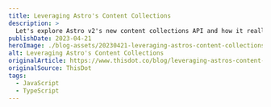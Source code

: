 ```yaml
---
title: Leveraging Astro's Content Collections
description: >
  Let's explore Astro v2's new content collections API and how it really helps improve your developer experience and content management.
publishDate: 2023-04-21
heroImage: ./blog-assets/20230421-leveraging-astros-content-collections.webp
alt: Leveraging Astro's Content Collections
originalArticle: https://www.thisdot.co/blog/leveraging-astros-content-collections
originalSource: ThisDot
tags:
  - JavaScript
  - TypeScript
---
```

